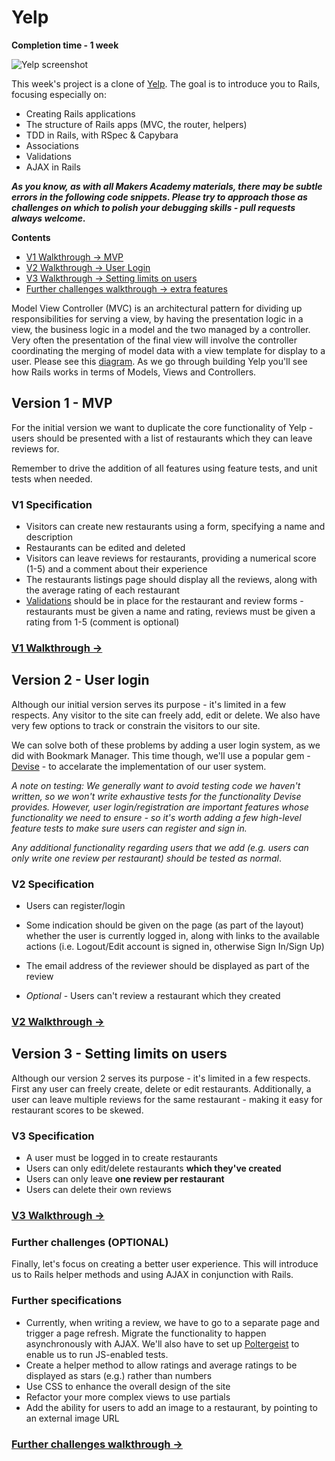 # Yelp

**Completion time - 1 week**

![Yelp screenshot](https://github.com/makersacademy/course/blob/master/images/yelp.jpg)

This week's project is a clone of [Yelp](http://www.yelp.co.uk). The goal is to introduce you to Rails, focusing especially on:

* Creating Rails applications
* The structure of Rails apps (MVC, the router, helpers)
* TDD in Rails, with RSpec & Capybara
* Associations
* Validations
* AJAX in Rails

***As you know, as with all Makers Academy materials, there may be subtle errors in the following code snippets.  Please try to approach those as challenges on which to polish your debugging skills - pull requests always welcome.***

**Contents**
- [V1 Walkthrough → MVP](yelp_v1/1_getting_started.md)
- [V2 Walkthrough → User Login](yelp_v2/1_installing_devise.md)
- [V3 Walkthrough → Setting limits on users](yelp_v3/1_user_must_log_in.md)
- [Further challenges walkthrough → extra features](yelp_further_challenges/1_average_ratings.md)

Model View Controller (MVC) is an architectural pattern for dividing up responsibilities for serving a view, by having the presentation logic in a view, the business logic in a model and the two managed by a controller.  Very often the presentation of the final view will involve the controller coordinating the merging of model data with a view template for display to a user.  Please see this [diagram](http://images.thoughtbot.com/ember-rails-terminology-differences/rails.png).  As we go through building Yelp you'll see how Rails works in terms of Models, Views and Controllers.

## Version 1 - MVP

For the initial version we want to duplicate the core functionality of Yelp - users should be presented with a list of restaurants which they can leave reviews for.

Remember to drive the addition of all features using feature tests, and unit tests when needed.

### V1 Specification

- Visitors can create new restaurants using a form, specifying a name and description
- Restaurants can be edited and deleted
- Visitors can leave reviews for restaurants, providing a numerical score (1-5) and a comment about their experience
- The restaurants listings page should display all the reviews, along with the average rating of each restaurant
- [Validations](https://github.com/makersacademy/course/blob/master/walkthroughs/validations.md) should be in place for the restaurant and review forms - restaurants must be given a name and rating, reviews must be given a rating from 1-5 (comment is optional)

### [V1 Walkthrough →](yelp_v1/1_getting_started.md)

## Version 2 - User login

Although our initial version serves its purpose - it's limited in a few respects. Any visitor to the site can freely add, edit or delete. We also have very few options to track or constrain the visitors to our site.

We can solve both of these problems by adding a user login system, as we did with Bookmark Manager. This time though, we'll use a popular gem - [Devise](https://github.com/makersacademy/course/blob/master/walkthroughs/devise.md) - to accelarate the implementation of our user system.

*A note on testing: We generally want to avoid testing code we haven't written, so we won't write exhaustive tests for the functionality Devise provides. However, user login/registration are important features whose functionality we need to ensure - so it's worth adding a few high-level feature tests to make sure users can register and sign in.*

*Any additional functionality regarding users that we add (e.g. users can only write one review per restaurant) should be tested as normal*.


### V2 Specification

* Users can register/login

* Some indication should be given on the page (as part of the layout) whether the user is currently logged in, along with links to the available actions (i.e. Logout/Edit account is signed in, otherwise Sign In/Sign Up)
* The email address of the reviewer should be displayed as part of the review
* *Optional* - Users can't review a restaurant which they created

### [V2 Walkthrough →](yelp_v2/1_installing_devise.md)

## Version 3 - Setting limits on users

Although our version 2 serves its purpose - it's limited in a few respects. First any user can freely create, delete or edit restaurants. Additionally, a user can leave multiple reviews for the same restaurant - making it easy for restaurant scores to be skewed.

### V3 Specification

* A user must be logged in to create restaurants
* Users can only edit/delete restaurants **which they've created**
* Users can only leave **one review per restaurant**
* Users can delete their own reviews

### [V3 Walkthrough →](yelp_v3/1_user_must_log_in.md)

### Further challenges (OPTIONAL)

Finally, let's focus on creating a better user experience. This will introduce us to Rails helper methods and using AJAX in conjunction with Rails.

### Further specifications

* Currently, when writing a review, we have to go to a separate page and trigger a page refresh. Migrate the functionality to happen asynchronously with AJAX. We'll also have to set up [Poltergeist](https://github.com/teampoltergeist/poltergeist) to enable us to run JS-enabled tests.
* Create a helper method to allow ratings and average ratings to be displayed as stars (e.g.) rather than numbers
* Use CSS to enhance the overall design of the site
* Refactor your more complex views to use partials
* Add the ability for users to add an image to a restaurant, by pointing to an external image URL

### [Further challenges walkthrough →](yelp_further_challenges/1_average_ratings.md.md)
